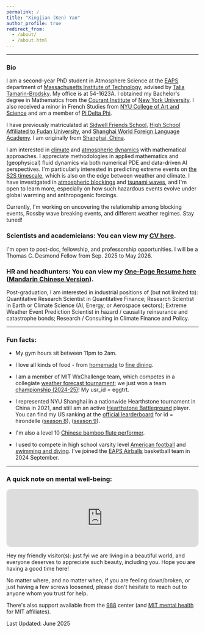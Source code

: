```yaml
---
permalink: /
title: "Xingjian (Ken) Yan"
author_profile: true
redirect_from: 
  - /about/
  - /about.html
---          
```

___

### Bio

I am a second-year PhD student in Atmosphere Science at the [EAPS](https://eaps.mit.edu/) department of [Massachusetts Institute of Technology](https://www.mit.edu/), advised by [Talia Tamarin-Brodsky](https://taliatamarin.wixsite.com/taliatamarin). My office is at 54-1623A. I obtained my Bachelor's degree in Mathematics from the [Courant Institute](https://cims.nyu.edu/dynamic/) of [New York University](https://www.nyu.edu/). I also received a minor in French Studies from [NYU College of Art and Science](https://as.nyu.edu/departments/french.html) and am a member of [Pi Delta Phi](https://www.pideltaphi.org/).

I have previously matriculated at [Sidwell Friends School](https://www.sidwell.edu), [High School Affiliated to Fudan University](https://www.fdfz.cn/), and [Shanghai World Foreign Language Academy](https://www.wflms.cn/site/site2/index.html). I am originally from [Shanghai, China](https://yanxingjianken.github.io/posts/2024/08/blog-post-1/). 

I am interested in [climate](https://eaps.mit.edu/reseach-concentrations/climate/) and [atmospheric dynamics](https://eaps.mit.edu/academic-programs/atmospheres-oceans-and-climate/) with mathematical approaches. I appreciate methodologies in applied mathematics and (geophysical) fluid dynamics via both numerical PDE and data-driven AI perspectives. I'm particularly interested in predicting extreme events on [the S2S timescale](https://wpo.noaa.gov/s2s/), which is also on the edge between weather and climate. I have investigated in [atmospheric blockings](https://yanxingjianken.github.io/portfolio/996blocking/) and [tsunami waves](https://yanxingjianken.github.io/portfolio/997solitary_wave/), and I'm open to learn more, especially on how such hazardous events evolve under global warming and anthropogenic forcings.

Currently, I'm working on uncovering the relationship among blocking events, Rossby wave breaking events, and different weather regimes. Stay tuned!

### Scientists and academicians: You can view my [CV here](https://www.overleaf.com/read/sypjtgcdtnqb#3846ad).

I'm open to post-doc, fellowship, and professorship opportunities. I will be a Thomas C. Desmond Fellow from Sep. 2025 to May 2026.

### HR and headhunters: You can view my [One-Page Resume here](https://www.overleaf.com/read/btytsbptfytw#0dfa4c) ([Mandarin Chinese Version](https://www.overleaf.com/read/csdmbvxkngxt#812fd7)).

Post-graduation, I am interested in industrial positions of (but not limited to): Quantitative Research Scientist in Quantitative Finance; Research Scientist in Earth or Climate Science (AI, Energy, or Aerospace sectors); Extreme Weather Event Prediction Scientist in hazard / causality reinsurance and catastrophe bonds; Research / Consulting in Climate Finance and Policy.

___


### Fun facts: 

- My gym hours sit between 11pm to 2am.

- I love all kinds of food - from [homemade](https://docs.google.com/presentation/d/1HI1wSVz2_OTsHDeCHw588J2NPk_1lnLLhZz9yXQLzkk/edit?usp=sharing) to [fine dining](https://docs.google.com/presentation/d/1MkS_8FjDAC8YF36vI4oHA-Ww5XbS5BFHpBBz1LpHyWA/edit?usp=sharing).
  
- I am a member of MIT WxChallenge team, which competes in a collegiate [weather forecast tournament](http://www.wxchallenge.com/index.php); we just won a team [championship (2024-25)](http://synoptic.mit.edu/miscellaneous/fc-team/)! My usr_id = eggtrt.

- I represented NYU Shanghai in a nationwide Hearthstone tournament in China in 2021, and still am an active <a href="https://hearthstone.blizzard.com/en-us/battlegrounds/">Hearthstone Battleground</a> player. You can find my US ranking at the <a href="https://hearthstone.blizzard.com/en-us/community/leaderboards/?region=US&leaderboardId=battlegrounds&seasonId=14&page=169">official learderboard</a> for id = hirondelle (<a href="https://hearthstone.blizzard.com/en-us/community/leaderboards/?region=US&leaderboardId=battlegrounds&seasonId=13&page=353">season 8</a>), (<a href="https://hearthstone.blizzard.com/en-us/community/leaderboards/?region=US&leaderboardId=battlegrounds&seasonId=14&page=169">season 9</a>).

- I'm also a level 10 <a href="https://www.youtube.com/watch?v=TZBNk-cTkV4&list=PLu7a4wgbVOVPveGmnrh6HAscW-CiZD5CD&index=4&ab_channel=KenYan">Chinese bamboo flute performer</a>.

- I used to compete in high school varsity level <a href="https://www.maxpreps.com/dc/washington/sidwell-friends-quakers/athletes/ken-yang/bio/?careerid=2sgg78rlkmpff">American football</a> and <a href="https://www.swimcloud.com/swimmer/1034462/">swimming and diving</a>. I've joined the [EAPS Airballs](https://www.imleagues.com/spa/team/zzz1207783344738140160/home) basketball team in 2024 September.

___

### A quick note on mental well-being:
<iframe style="border-radius:12px" src="https://open.spotify.com/embed/track/5tz69p7tJuGPeMGwNTxYuV?utm_source=generator&theme=0" width="100%" height="152" frameBorder="0" allowfullscreen="" allow="autoplay; clipboard-write; encrypted-media; fullscreen; picture-in-picture" loading="lazy"></iframe>

Hey my friendly visitor(s): just fyi we are living in a beautiful world, and everyone deserves to appreciate such beauty, including you. Hope you are having a good time here!

No matter where, and no matter when, if you are feeling down/broken, or just having a few screws loosened, please don't hesitate to reach out to anyone whom you trust for help.

<!-- me at [(202)372-6367](tel:2023726367) (for English speakers), or [WeChat](https://yanxingjianken.github.io/images/wechat.jpg) (for Mandarin Chinese speakers)! 
!-->

There's also support available from the [988](https://988lifeline.org/) center (and [MIT mental health](https://health.mit.edu/services/mental-health-counseling) for MIT affiliates).







Last Updated: June 2025
